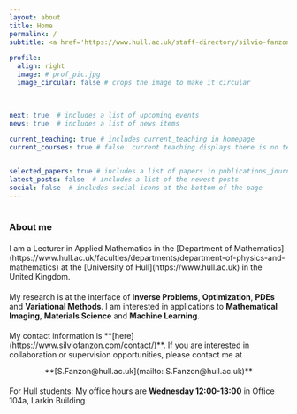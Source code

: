 ```yaml
---
layout: about
title: Home
permalink: /
subtitle: <a href='https://www.hull.ac.uk/staff-directory/silvio-fanzon'>Lecturer in Applied Mathematics</a>  &#64;  <a href='https://www.hull.ac.uk'>Hull</a>

profile:
  align: right
  image: # prof_pic.jpg
  image_circular: false # crops the image to make it circular
  
    

next: true  # includes a list of upcoming events  
news: true  # includes a list of news items  

current_teaching: true # includes current_teaching in homepage 
current_courses: true # false: current teaching displays there is no teaching. True: current teaching displays publications in teaching_lecturer.bib with "current=true"


selected_papers: true # includes a list of papers in publications_journal.bib marked as "selected={true}"
latest_posts: false  # includes a list of the newest posts
social: false  # includes social icons at the bottom of the page
---
```


<hr style="width: 120%; visibility: hidden;">

<h3 style="margin-bottom: 1.3rem"><b>About me</b></h3>

<div markdown="1">
I am a Lecturer in Applied Mathematics in the [Department of Mathematics](https://www.hull.ac.uk/faculties/departments/department-of-physics-and-mathematics) at the [University of Hull](https://www.hull.ac.uk) in the United Kingdom.
</div>

<div markdown="1" style="margin-top: 1.2rem;">
My research is at the interface of <b>Inverse Problems</b>, <b>Optimization</b>, <b>PDEs</b> and <b>Variational Methods</b>. I am interested in applications to <b>Mathematical Imaging</b>, <b>Materials Science</b> and <b>Machine Learning</b>.
</div>

<div markdown="1" style="margin-top: 1.2rem;">
My contact information is **[here](https://www.silviofanzon.com/contact/)**. If you are interested in collaboration or supervision opportunities, please contact me at
</div>

<div markdown="1" style="text-align: center; margin-top: 0.8rem;">
**[S.Fanzon@hull.ac.uk](mailto: S.Fanzon@hull.ac.uk)**
</div>

<div markdown="1" style="margin-top: 1.2rem;">
For Hull students: My office hours are <b>Wednesday 12:00-13:00</b> in Office 104a, Larkin Building
</div>

